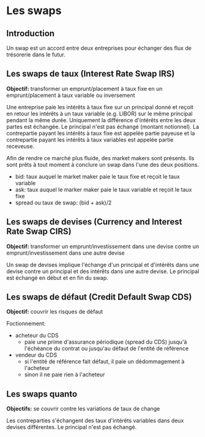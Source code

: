 # Les swaps

## Introduction

Un swap est un accord entre deux entreprises pour échanger des flux de trésorerie dans le futur.

## Les swaps de taux (Interest Rate Swap IRS)

**Objectif:** transformer un emprunt/placement à taux fixe en un emprunt/placement à taux variable ou inversement

Une entreprise paie les intérêts à taux fixe sur un principal donné et reçoit en retour les intérêts à un taux variable (e.g. LIBOR) sur le même principal pendant la même durée. Uniquement la différence d'intérêts entre les deux partes est échangée. Le principal n'est pas échangé (montant notionnel). La contrepartie payant les intérêts à taux fixe est appelée partie payeuse et la contrepartie payant les intérêts à taux variables est appelée partie receveuse.

Afin de rendre ce marché plus fluide, des market makers sont présents. Ils sont prêts à tout moment à conclure un swap dans l'une des deux positions.
 - bid: taux auquel le market maker paie le taux fixe et reçoit le taux variable
 - ask: taux auquel le marker maker paie le taux variable et reçoit le taux fixe
 - spread ou taux de swap: (bid + ask)/2

## Les swaps de devises (Currency and Interest Rate Swap CIRS)

**Objectif:** transformer un emprunt/investissement dans une devise contre un emprunt/investissement dans une autre devise

Un swap de devises implique l'échange d'un principal et d'intérêts dans une devise contre un principal et des intérêts dans une autre devise. Le principal est échangé en début et en fin du swap.


## Les swaps de défaut (Credit Default Swap CDS)

**Objectif:** couvrir les risques de défaut

Foctionnement:
 - acheteur du CDS
   - paie une prime d'assurance périodique (spread du CDS) jusqu'à l'échéance du contrat ou jusqu'au défaut de l'entité de référence
 - vendeur du CDS
   - si l'entité de référence fait défaut, il paie un dédommagement à l'acheteur
   - sinon il ne paie rien à l'acheteur

## Les swaps quanto

**Objectifs:** se couvrir contre les variations de taux de change

Les contreparties s'échangent des taux d'intérêts variables dans deux devises différentes. Le principal n'est pas échangé.
